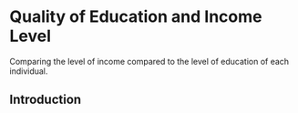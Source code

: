 # Quality of Education and Income Level
Comparing the level of income compared to the level of education of each individual. 
## Introduction
